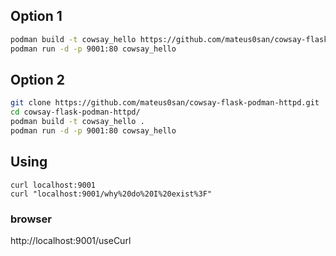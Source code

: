 ## Option 1
```bash
podman build -t cowsay_hello https://github.com/mateus0san/cowsay-flask-podman-httpd.git
podman run -d -p 9001:80 cowsay_hello
```

## Option 2
```bash
git clone https://github.com/mateus0san/cowsay-flask-podman-httpd.git
cd cowsay-flask-podman-httpd/
podman build -t cowsay_hello .
podman run -d -p 9001:80 cowsay_hello
```

## Using
```
curl localhost:9001
curl "localhost:9001/why%20do%20I%20exist%3F"
```
### browser
http://localhost:9001/useCurl
